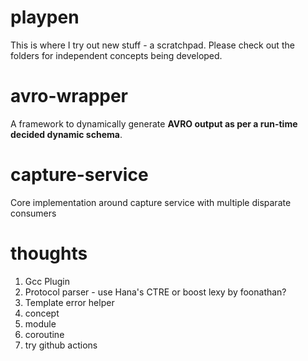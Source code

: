 # playpen
This is where I try out new stuff - a scratchpad. 
Please check out the folders for independent concepts being developed. 

# avro-wrapper
A framework to dynamically generate **AVRO output as per a run-time decided dynamic schema**. 

# capture-service
Core implementation around capture service with multiple disparate consumers

# thoughts
1. Gcc Plugin
1. Protocol parser - use Hana's CTRE or boost lexy by foonathan? 
1. Template error helper
1. concept 
1. module
1. coroutine
1. try github actions
